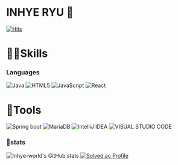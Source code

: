 # INHYE RYU 🙂

[![Hits](https://hits.seeyoufarm.com/api/count/incr/badge.svg?url=https%3A%2F%2Fgithub.com%2Finhye-world%2Finhye-world&count_bg=%23ACBD98&title_bg=%235F7A61&icon=&icon_color=%23E7E7E7&title=hits&edge_flat=false)](https://hits.seeyoufarm.com)



# 👩‍💻Skills
### Languages
![Java](https://img.shields.io/badge/Java-007396?style=flat-square&logo=Java&logoColor=white)
![HTML5](https://img.shields.io/badge/HTML5-E34F26?style=flat-square&logo=HTML5&logoColor=white)
![JavaScript](https://img.shields.io/badge/JavaScript-F7DF1E?style=flat-square&logo=JavaScript&logoColor=white)
![React](https://img.shields.io/badge/React-61DAFB?style=flat-square&logo=React&logoColor=white)

# 🔧Tools
![Spring boot](https://img.shields.io/badge/Spring%20Boot-6DB33F?style=flat-square&logo=Spring%20Boot&logoColor=white)
![MariaDB](https://img.shields.io/badge/MariaDB-003545?style=flat-square&logo=MariaDB&logoColor=white)
![IntelliJ IDEA](https://img.shields.io/badge/IntelliJ%20IDEA-000000?style=flat-square&logo=IntelliJ%20IDEA&logoColor=white)
![VISUAL STUDIO CODE](https://img.shields.io/badge/VISUAL%20STUDIO%20CODE-007ACC?style=flat-square&logo=VISUAL%20STUDIO%20CODE&logoColor=white)


### 💪stats
![Inhye-world's GitHub stats](https://github-readme-stats.vercel.app/api?username=Inhye-world&show_icons=true&theme=nord)
[![Solved.ac Profile](http://mazassumnida.wtf/api/v2/generate_badge?boj=avocadoxxi)](https://solved.ac/avocadoxxi/)
<!--
**inhye-world/inhye-world** is a ✨ _special_ ✨ repository because its `README.md` (this file) appears on your GitHub profile.

Here are some ideas to get you started:

- 🔭 I’m currently working on ...
- 🌱 I’m currently learning ...
- 👯 I’m looking to collaborate on ...
- 🤔 I’m looking for help with ...
- 💬 Ask me about ...
- 📫 How to reach me: ...
- 😄 Pronouns: ...
- ⚡ Fun fact: ...
-->
